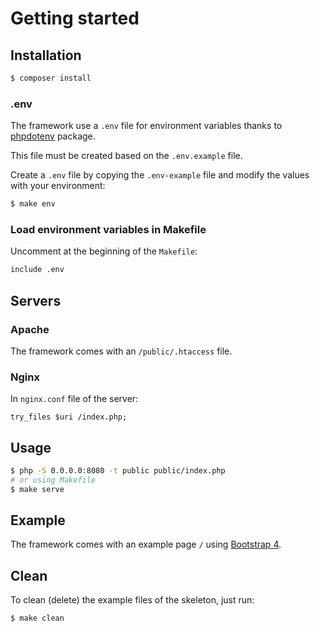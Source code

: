 # Getting started

## Installation

```bash
$ composer install
```

### .env

The framework use a `.env` file for environment variables thanks to [phpdotenv](https://github.com/vlucas/phpdotenv) package.

This file must be created based on the `.env.example` file.

Create a `.env` file by copying the `.env-example` file and modify the values with your environment:

```bash
$ make env
```

### Load environment variables in Makefile

Uncomment at the beginning of the `Makefile`:

```bash
include .env
```

## Servers

### Apache

The framework comes with an `/public/.htaccess` file.

### Nginx

In `nginx.conf` file of the server:

```nginx
try_files $uri /index.php;
```

## Usage

```bash
$ php -S 0.0.0.0:8080 -t public public/index.php
# or using Makefile
$ make serve
```

## Example

The framework comes with an example page `/` using [Bootstrap 4](https://getbootstrap.com).

## Clean

To clean (delete) the example files of the skeleton, just run:

```bash
$ make clean
```